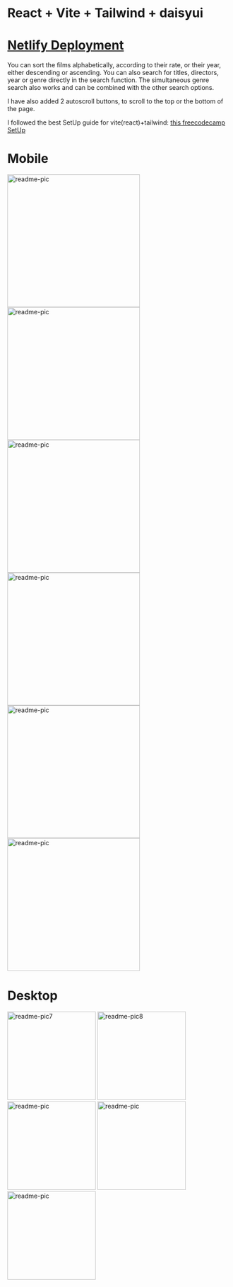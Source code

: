# React + Vite + Tailwind + daisyui

# [Netlify Deployment](https://luxury-cendol-5bf0c6.netlify.app/)

You can sort the films alphabetically, according to their rate, or their year, either descending or ascending. You can also search for titles, directors, year or genre directly in the search function. The simultaneous genre search also works and can be combined with the other search options.

I have also added 2 autoscroll buttons, to scroll to the top or the bottom of the page.

I followed the best SetUp guide for vite(react)+tailwind: [this freecodecamp SetUp](https://www.freecodecamp.org/news/how-to-install-tailwindcss-in-react/)

# Mobile

<div>

<img src="./public/readme/readme1.png" alt="readme-pic" width="300">
<img src="./public/readme/readme2.png" alt="readme-pic" width="300">
<img src="./public/readme/readme3.png" alt="readme-pic" width="300">
<img src="./public/readme/readme4.png" alt="readme-pic" width="300">
<img src="./public/readme/readme5.png" alt="readme-pic" width="300">
<img src="./public/readme/readme6.png" alt="readme-pic" width="300">

</div>

# Desktop

<div>

<img src="./public/readme/readme7.png" alt="readme-pic7" width="200">
<img src="./public/readme/readme8.png" alt="readme-pic8" width="200">
<img src="./public/readme/readme10.png" alt="readme-pic" width="200">
<img src="./public/readme/readme11.png" alt="readme-pic" width="200">
<img src="./public/readme/readme12.png" alt="readme-pic" width="200">

</div>
